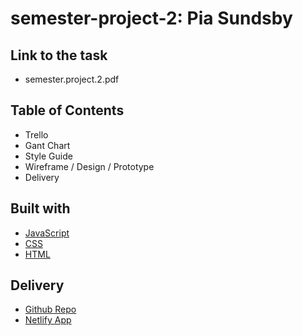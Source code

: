 # semester-project-2: Pia Sundsby



## Link to the task
- semester.project.2.pdf

## Table of Contents
- Trello
- Gant Chart
- Style Guide
- Wireframe / Design / Prototype
- Delivery

## Built with

- [JavaScript](https://javascript.com)
- [CSS](https://no.wikipedia.org/wiki/Cascading_Style_Sheets)
- [HTML](https://no.wikipedia.org/wiki/Cascading_Style_Sheets)

## Delivery
- [Github Repo](https://github.com/piasun/semester-project-2)
- [Netlify App]()
